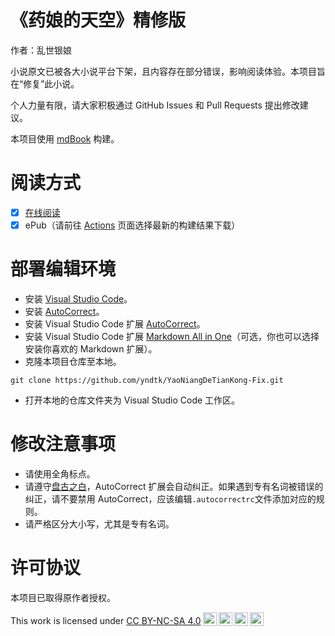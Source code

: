 # 《药娘的天空》精修版

作者：乱世银娘

小说原文已被各大小说平台下架，且内容存在部分错误，影响阅读体验。本项目旨在“修复”此小说。

个人力量有限，请大家积极通过 GitHub Issues 和 Pull Requests 提出修改建议。

本项目使用 [mdBook](https://github.com/rust-lang/mdBook) 构建。

# 阅读方式

- [x] [在线阅读](https://yndtk.github.io/YaoNiangDeTianKong-Fix)
- [x] ePub（请前往 [Actions](https://github.com/yndtk/YaoNiangDeTianKong-Fix/actions) 页面选择最新的构建结果下载）

# 部署编辑环境

- 安装 [Visual Studio Code](https://code.visualstudio.com)。
- 安装 [AutoCorrect](https://github.com/huacnlee/autocorrect)。
- 安装 Visual Studio Code 扩展 [AutoCorrect](https://marketplace.visualstudio.com/items?itemName=huacnlee.autocorrect)。
- 安装 Visual Studio Code 扩展 [Markdown All in One](https://marketplace.visualstudio.com/items?itemName=yzhang.markdown-all-in-one)（可选，你也可以选择安装你喜欢的 Markdown 扩展）。
- 克隆本项目仓库至本地。
```shell
git clone https://github.com/yndtk/YaoNiangDeTianKong-Fix.git
```
- 打开本地的仓库文件夹为 Visual Studio Code 工作区。

# 修改注意事项

- 请使用全角标点。
- 请遵守[盘古之白](https://github.com/vinta/pangu.js)，AutoCorrect 扩展会自动纠正。如果遇到专有名词被错误的纠正，请不要禁用 AutoCorrect，应该编辑```.autocorrectrc```文件添加对应的规则。
- 请严格区分大小写，尤其是专有名词。

# 许可协议

本项目已取得原作者授权。

<p xmlns:cc="http://creativecommons.org/ns#" >This work is licensed under <a href="http://creativecommons.org/licenses/by-nc-sa/4.0/?ref=chooser-v1" target="_blank" rel="license noopener noreferrer" style="display:inline-block;">CC BY-NC-SA 4.0<img style="height:22px!important;margin-left:3px;vertical-align:text-bottom;" src="https://mirrors.creativecommons.org/presskit/icons/cc.svg?ref=chooser-v1"><img style="height:22px!important;margin-left:3px;vertical-align:text-bottom;" src="https://mirrors.creativecommons.org/presskit/icons/by.svg?ref=chooser-v1"><img style="height:22px!important;margin-left:3px;vertical-align:text-bottom;" src="https://mirrors.creativecommons.org/presskit/icons/nc.svg?ref=chooser-v1"><img style="height:22px!important;margin-left:3px;vertical-align:text-bottom;" src="https://mirrors.creativecommons.org/presskit/icons/sa.svg?ref=chooser-v1"></a></p>